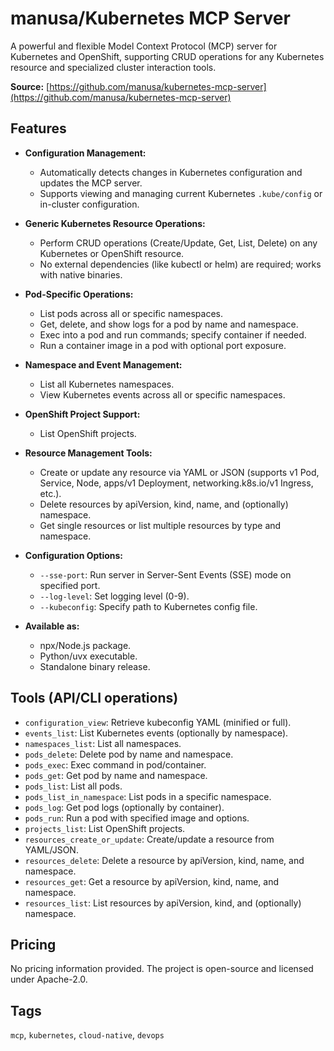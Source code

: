 # manusa/Kubernetes MCP Server

A powerful and flexible Model Context Protocol (MCP) server for Kubernetes and OpenShift, supporting CRUD operations for any Kubernetes resource and specialized cluster interaction tools.

**Source:** [https://github.com/manusa/kubernetes-mcp-server](https://github.com/manusa/kubernetes-mcp-server)

## Features

- **Configuration Management:**
  - Automatically detects changes in Kubernetes configuration and updates the MCP server.
  - Supports viewing and managing current Kubernetes `.kube/config` or in-cluster configuration.

- **Generic Kubernetes Resource Operations:**
  - Perform CRUD operations (Create/Update, Get, List, Delete) on any Kubernetes or OpenShift resource.
  - No external dependencies (like kubectl or helm) are required; works with native binaries.

- **Pod-Specific Operations:**
  - List pods across all or specific namespaces.
  - Get, delete, and show logs for a pod by name and namespace.
  - Exec into a pod and run commands; specify container if needed.
  - Run a container image in a pod with optional port exposure.

- **Namespace and Event Management:**
  - List all Kubernetes namespaces.
  - View Kubernetes events across all or specific namespaces.

- **OpenShift Project Support:**
  - List OpenShift projects.

- **Resource Management Tools:**
  - Create or update any resource via YAML or JSON (supports v1 Pod, Service, Node, apps/v1 Deployment, networking.k8s.io/v1 Ingress, etc.).
  - Delete resources by apiVersion, kind, name, and (optionally) namespace.
  - Get single resources or list multiple resources by type and namespace.

- **Configuration Options:**
  - `--sse-port`: Run server in Server-Sent Events (SSE) mode on specified port.
  - `--log-level`: Set logging level (0-9).
  - `--kubeconfig`: Specify path to Kubernetes config file.

- **Available as:**
  - npx/Node.js package.
  - Python/uvx executable.
  - Standalone binary release.

## Tools (API/CLI operations)

- `configuration_view`: Retrieve kubeconfig YAML (minified or full).
- `events_list`: List Kubernetes events (optionally by namespace).
- `namespaces_list`: List all namespaces.
- `pods_delete`: Delete pod by name and namespace.
- `pods_exec`: Exec command in pod/container.
- `pods_get`: Get pod by name and namespace.
- `pods_list`: List all pods.
- `pods_list_in_namespace`: List pods in a specific namespace.
- `pods_log`: Get pod logs (optionally by container).
- `pods_run`: Run a pod with specified image and options.
- `projects_list`: List OpenShift projects.
- `resources_create_or_update`: Create/update a resource from YAML/JSON.
- `resources_delete`: Delete a resource by apiVersion, kind, name, and namespace.
- `resources_get`: Get a resource by apiVersion, kind, name, and namespace.
- `resources_list`: List resources by apiVersion, kind, and (optionally) namespace.

## Pricing

No pricing information provided. The project is open-source and licensed under Apache-2.0.

## Tags

`mcp`, `kubernetes`, `cloud-native`, `devops`